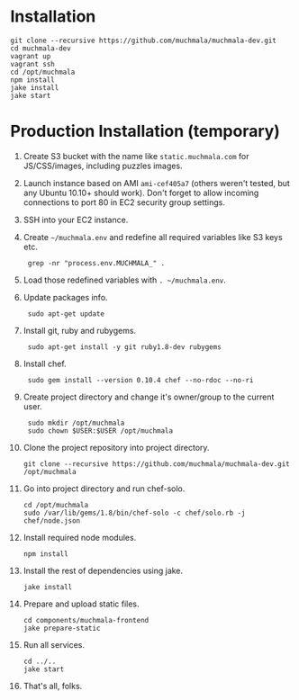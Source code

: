 # Installation

    git clone --recursive https://github.com/muchmala/muchmala-dev.git
    cd muchmala-dev
    vagrant up
    vagrant ssh
    cd /opt/muchmala
    npm install
    jake install
    jake start

# Production Installation (temporary)

1. Create S3 bucket with the name like `static.muchmala.com` for JS/CSS/images, including puzzles images.
2. Launch instance based on AMI `ami-cef405a7` (others weren't tested, but any Ubuntu 10.10+ should work). Don't forget to allow incoming connections to port 80 in EC2 security group settings.
3. SSH into your EC2 instance.
4. Create `~/muchmala.env` and redefine all required variables like S3 keys etc.

        grep -nr "process.env.MUCHMALA_" .

5. Load those redefined variables with `. ~/muchmala.env`.
6. Update packages info.

        sudo apt-get update

7. Install git, ruby and rubygems.

        sudo apt-get install -y git ruby1.8-dev rubygems

8. Install chef.

        sudo gem install --version 0.10.4 chef --no-rdoc --no-ri

9. Create project directory and change it's owner/group to the current user.

        sudo mkdir /opt/muchmala
        sudo chown $USER:$USER /opt/muchmala

10. Clone the project repository into project directory.

        git clone --recursive https://github.com/muchmala/muchmala-dev.git /opt/muchmala

11. Go into project directory and run chef-solo.

        cd /opt/muchmala
        sudo /var/lib/gems/1.8/bin/chef-solo -c chef/solo.rb -j chef/node.json

12. Install required node modules.

        npm install

13. Install the rest of dependencies using jake.

        jake install

14. Prepare and upload static files.

        cd components/muchmala-frontend
        jake prepare-static

15. Run all services.

        cd ../..
        jake start

16. That's all, folks.
